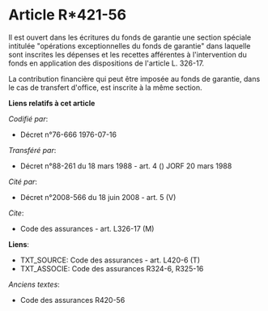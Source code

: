 # Article R*421-56

Il est ouvert dans les écritures du fonds de garantie une section spéciale intitulée "opérations exceptionnelles du fonds de
garantie" dans laquelle sont inscrites les dépenses et les recettes afférentes à l'intervention du fonds en application des
dispositions de l'article L. 326-17.

La contribution financière qui peut être imposée au fonds de garantie, dans le cas de transfert d'office, est inscrite à la
même section.

**Liens relatifs à cet article**

_Codifié par_:

  - Décret n°76-666 1976-07-16

_Transféré par_:

  - Décret n°88-261 du 18 mars 1988 - art. 4 () JORF 20 mars 1988

_Cité par_:

  - Décret n°2008-566 du 18 juin 2008 - art. 5 (V)

_Cite_:

  - Code des assurances - art. L326-17 (M)

**Liens**:

  - TXT_SOURCE: Code des assurances - art. L420-6 (T)
  - TXT_ASSOCIE: Code des assurances R324-6, R325-16

_Anciens textes_:

  - Code des assurances R420-56
